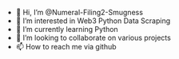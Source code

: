 - 👋 Hi, I’m @Numeral-Filing2-Smugness
- 👀 I’m interested in Web3 Python Data Scraping
- 🌱 I’m currently learning Python
- 💞️ I’m looking to collaborate on various projects
- 📫 How to reach me via github

<!---
Numeral-Filing2-Smugness/Numeral-Filing2-Smugness is a ✨ special ✨ repository because its `README.md` (this file) appears on your GitHub profile.
You can click the Preview link to take a look at your changes.
--->
